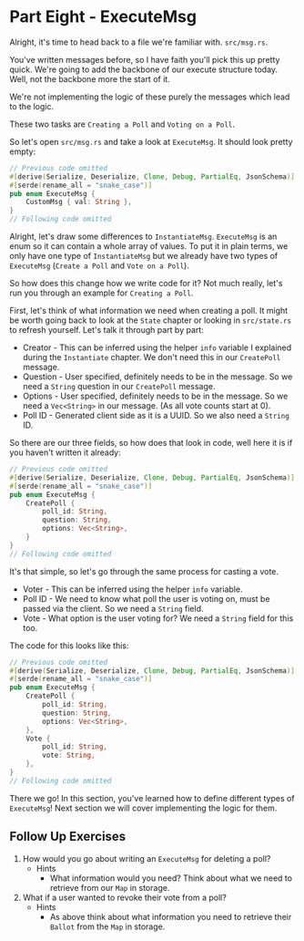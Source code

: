 # Part Eight - ExecuteMsg

Alright, it's time to head back to a file we're familiar with. `src/msg.rs`.

You've written messages before, so I have faith you'll pick this up pretty quick. We're going to add the backbone of our execute structure today. Well, not the backbone more the start of it.

We're not implementing the logic of these purely the messages which lead to the logic.

These two tasks are `Creating a Poll` and `Voting on a Poll`.

So let's open `src/msg.rs` and take a look at `ExecuteMsg`. It should look pretty empty:

```rust
// Previous code omitted
#[derive(Serialize, Deserialize, Clone, Debug, PartialEq, JsonSchema)]
#[serde(rename_all = "snake_case")]
pub enum ExecuteMsg {
    CustomMsg { val: String },
}
// Following code omitted
```

Alright, let's draw some differences to `InstantiateMsg`. `ExecuteMsg` is an enum so it can contain a whole array of values. To put it in plain terms, we only have one type of `InstantiateMsg` but we already have two types of `ExecuteMsg` (`Create a Poll` and `Vote on a Poll`).

So how does this change how we write code for it? Not much really, let's run you through an example for `Creating a Poll`.

First, let's think of what information we need when creating a poll. It might be worth going back to look at the `State` chapter or looking in `src/state.rs` to refresh yourself. Let's talk it through part by part:

-   Creator - This can be inferred using the helper `info` variable I explained during the `Instantiate` chapter. We don't need this in our `CreatePoll` message.
-   Question - User specified, definitely needs to be in the message. So we need a `String` question in our `CreatePoll` message.
-   Options - User specified, definitely needs to be in the message. So we need a `Vec<String>` in our message. (As all vote counts start at 0).
-   Poll ID - Generated client side as it is a UUID. So we also need a `String` ID.

So there are our three fields, so how does that look in code, well here it is if you haven't written it already:

```rust
// Previous code omitted
#[derive(Serialize, Deserialize, Clone, Debug, PartialEq, JsonSchema)]
#[serde(rename_all = "snake_case")]
pub enum ExecuteMsg {
    CreatePoll {
        poll_id: String,
        question: String,
        options: Vec<String>,
    }
}
// Following code omitted
```

It's that simple, so let's go through the same process for casting a vote.

-   Voter - This can be inferred using the helper `info` variable.
-   Poll ID - We need to know what poll the user is voting on, must be passed via the client. So we need a `String` field.
-   Vote - What option is the user voting for? We need a `String` field for this too.

The code for this looks like this:

```rust
// Previous code omitted
#[derive(Serialize, Deserialize, Clone, Debug, PartialEq, JsonSchema)]
#[serde(rename_all = "snake_case")]
pub enum ExecuteMsg {
    CreatePoll {
        poll_id: String,
        question: String,
        options: Vec<String>,
    },
    Vote {
        poll_id: String,
        vote: String,
    },
}
// Following code omitted
```

There we go! In this section, you've learned how to define different types of `ExecuteMsg`! Next section we will cover implementing the logic for them.

## Follow Up Exercises

1. How would you go about writing an `ExecuteMsg` for deleting a poll?
    - Hints
        - What information would you need? Think about what we need to retrieve from our `Map` in storage.
2. What if a user wanted to revoke their vote from a poll?
    - Hints
        - As above think about what information you need to retrieve their `Ballot` from the `Map` in storage.
